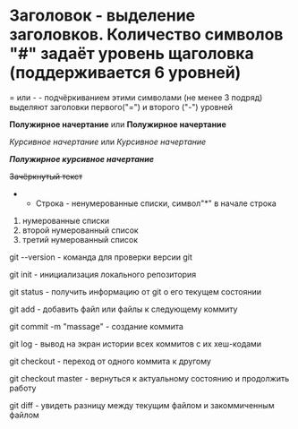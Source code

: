 # Заголовок - выделение заголовков. Количество символов "#" задаёт уровень щаголовка (поддерживается 6 уровней)

= или - - подчёркиванием этими символами (не менее 3 подряд) выделяют заголовки первого("=") и второго ("-") уровней

**Полужирное начертание** или __Полужирное начертание__

*Курсивное начертание* или _Курсивное начертание_

***Полужирное курсивное начертание***

~~Зачёркнутый текст~~

* - Строка - ненумерованные списки, символ"*" в начале строка

1. нумерованные списки
2. второй нумерованный список
3. третий нумерованный список

git --version - команда для проверки версии git

git init - инициализация локального репозитория

git status - получить информацию от git о его текущем состоянии

git add - добавить файл или файлы к следующему коммиту

git commit -m "massage" - создание коммита

git log - вывод на экран истории всех коммитов с их хеш-кодами

git checkout - переход от одного коммита к другому

git checkout master - вернуться к актуальному состоянию и продолжить работу

git diff - увидеть разницу между текущим файлом и закоммиченным файлом
